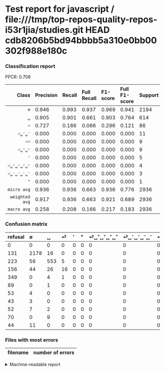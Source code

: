 # Test report for javascript / file:///tmp/top-repos-quality-repos-i53r1jia/studies.git HEAD cdb8206b5bd94bbbb5a310e0bb00302f988e180c

### Classification report

PPCR: 0.708

| Class | Precision | Recall | Full Recall | F1-score | Full F1-score | Support | Full Support | PPCR |
|------:|:----------|:-------|:------------|:---------|:---------|:--------|:-------------|:-----|
| `∅` | 0.946| 0.993| 0.937| 0.969| 0.941| 2194| 2325| 0.944 |
| `␣` | 0.905| 0.901| 0.661| 0.903| 0.764| 614| 837| 0.734 |
| `⏎` | 0.727| 0.186| 0.066| 0.296| 0.121| 86| 242| 0.355 |
| `⏎␣⁻␣⁻` | 0.000| 0.000| 0.000| 0.000| 0.000| 11| 55| 0.200 |
| `⏎⏎` | 0.000| 0.000| 0.000| 0.000| 0.000| 9| 79| 0.114 |
| `⏎␣⁺␣⁺` | 0.000| 0.000| 0.000| 0.000| 0.000| 9| 61| 0.148 |
| `'` | 0.000| 0.000| 0.000| 0.000| 0.000| 5| 354| 0.014 |
| `⏎␣⁺␣⁺␣⁺␣⁺` | 0.000| 0.000| 0.000| 0.000| 0.000| 4| 57| 0.070 |
| `⏎␣⁻␣⁻␣⁻␣⁻` | 0.000| 0.000| 0.000| 0.000| 0.000| 3| 46| 0.065 |
| `"` | 0.000| 0.000| 0.000| 0.000| 0.000| 1| 90| 0.011 |
| `micro avg` | 0.936| 0.936| 0.663| 0.936| 0.776| 2936| 4146| 0.708 |
| `weighted avg` | 0.917| 0.936| 0.663| 0.921| 0.689| 2936| 4146| 0.708 |
| `macro avg` | 0.258| 0.208| 0.166| 0.217| 0.183| 2936| 4146| 0.708 |

### Confusion matrix

|refusal|  ∅| ␣| ⏎| '| "| ⏎␣⁺␣⁺␣⁺␣⁺| ⏎␣⁻␣⁻␣⁻␣⁻| ⏎␣⁺␣⁺| ⏎⏎| ⏎␣⁻␣⁻| 
|:---|:---|:---|:---|:---|:---|:---|:---|:---|:---|:---|
|0 |0 |0 |0 |0 |0 |0 |0 |0 |0 |0 |
|131 |2178 |16 |0 |0 |0 |0 |0 |0 |0 |0 |
|223 |56 |553 |5 |0 |0 |0 |0 |0 |0 |0 |
|156 |44 |26 |16 |0 |0 |0 |0 |0 |0 |0 |
|349 |0 |4 |1 |0 |0 |0 |0 |0 |0 |0 |
|89 |0 |1 |0 |0 |0 |0 |0 |0 |0 |0 |
|53 |4 |0 |0 |0 |0 |0 |0 |0 |0 |0 |
|43 |3 |0 |0 |0 |0 |0 |0 |0 |0 |0 |
|52 |7 |2 |0 |0 |0 |0 |0 |0 |0 |0 |
|70 |0 |9 |0 |0 |0 |0 |0 |0 |0 |0 |
|44 |11 |0 |0 |0 |0 |0 |0 |0 |0 |0 |

### Files with most errors

| filename | number of errors|
|:----:|:-----|

<details>
    <summary>Machine-readable report</summary>
```json
{
  "cl_report": {"\"": {"f1-score": 0.0, "precision": 0.0, "recall": 0.0, "support": 1}, "\u0027": {"f1-score": 0.0, "precision": 0.0, "recall": 0.0, "support": 5}, "macro avg": {"f1-score": 0.21677992029960008, "precision": 0.25780693470663074, "recall": 0.20794053611998814, "support": 2936}, "micro avg": {"f1-score": 0.9356267029972752, "precision": 0.9356267029972752, "recall": 0.9356267029972752, "support": 2936}, "weighted avg": {"f1-score": 0.9213367074476659, "precision": 0.9172945748502923, "recall": 0.9356267029972752, "support": 2936}, "\u2205": {"f1-score": 0.9686457638425617, "precision": 0.9457229700390795, "recall": 0.9927073837739289, "support": 2194}, "\u23ce": {"f1-score": 0.2962962962962963, "precision": 0.7272727272727273, "recall": 0.18604651162790697, "support": 86}, "\u23ce\u23ce": {"f1-score": 0.0, "precision": 0.0, "recall": 0.0, "support": 9}, "\u23ce\u2423\u207a\u2423\u207a": {"f1-score": 0.0, "precision": 0.0, "recall": 0.0, "support": 9}, "\u23ce\u2423\u207a\u2423\u207a\u2423\u207a\u2423\u207a": {"f1-score": 0.0, "precision": 0.0, "recall": 0.0, "support": 4}, "\u23ce\u2423\u207b\u2423\u207b": {"f1-score": 0.0, "precision": 0.0, "recall": 0.0, "support": 11}, "\u23ce\u2423\u207b\u2423\u207b\u2423\u207b\u2423\u207b": {"f1-score": 0.0, "precision": 0.0, "recall": 0.0, "support": 3}, "\u2423": {"f1-score": 0.9028571428571427, "precision": 0.9050736497545008, "recall": 0.9006514657980456, "support": 614}},
  "cl_report_full": {"\"": {"f1-score": 0.0, "precision": 0.0, "recall": 0.0, "support": 90}, "\u0027": {"f1-score": 0.0, "precision": 0.0, "recall": 0.0, "support": 354}, "macro avg": {"f1-score": 0.18262515879220825, "precision": 0.25780693470663074, "recall": 0.16635828470432576, "support": 4146}, "micro avg": {"f1-score": 0.7757695566224231, "precision": 0.9356267029972752, "recall": 0.6625663289917993, "support": 4146}, "weighted avg": {"f1-score": 0.6890973485880725, "precision": 0.7555119513230528, "recall": 0.6625663289917993, "support": 4146}, "\u2205": {"f1-score": 0.9412273120138289, "precision": 0.9457229700390795, "recall": 0.9367741935483871, "support": 2325}, "\u23ce": {"f1-score": 0.12121212121212122, "precision": 0.7272727272727273, "recall": 0.06611570247933884, "support": 242}, "\u23ce\u23ce": {"f1-score": 0.0, "precision": 0.0, "recall": 0.0, "support": 79}, "\u23ce\u2423\u207a\u2423\u207a": {"f1-score": 0.0, "precision": 0.0, "recall": 0.0, "support": 61}, "\u23ce\u2423\u207a\u2423\u207a\u2423\u207a\u2423\u207a": {"f1-score": 0.0, "precision": 0.0, "recall": 0.0, "support": 57}, "\u23ce\u2423\u207b\u2423\u207b": {"f1-score": 0.0, "precision": 0.0, "recall": 0.0, "support": 55}, "\u23ce\u2423\u207b\u2423\u207b\u2423\u207b\u2423\u207b": {"f1-score": 0.0, "precision": 0.0, "recall": 0.0, "support": 46}, "\u2423": {"f1-score": 0.7638121546961326, "precision": 0.9050736497545008, "recall": 0.6606929510155317, "support": 837}},
  "ppcr": 0.7081524360829715
}
```
</details>
